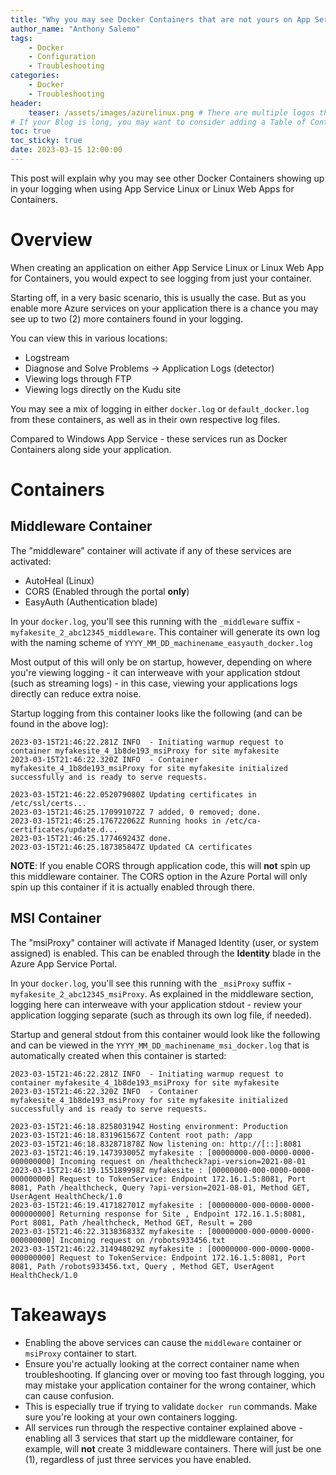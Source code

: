 ```yaml
---
title: "Why you may see Docker Containers that are not yours on App Service Linux"
author_name: "Anthony Salemo"
tags:
    - Docker
    - Configuration
    - Troubleshooting
categories:
    - Docker
    - Troubleshooting 
header:
    teaser: /assets/images/azurelinux.png # There are multiple logos that can be used in "/assets/images" if you choose to add one.
# If your Blog is long, you may want to consider adding a Table of Contents by adding the following two settings.
toc: true
toc_sticky: true
date: 2023-03-15 12:00:00
---
```


This post will explain why you may see other Docker Containers showing up in your logging when using App Service Linux or Linux Web Apps for Containers.

# Overview
When creating an application on either App Service Linux or Linux Web App for Containers, you would expect to see logging from just your container.

Starting off, in a very basic scenario, this is usually the case. But as you enable more Azure services on your application there is a chance you may see up to two (2) more containers found in your logging.

You can view this in various locations:
- Logstream
- Diagnose and Solve Problems -> Application Logs (detector)
- Viewing logs through FTP
- Viewing logs directly on the Kudu site

You may see a mix of logging in either `docker.log` or `default_docker.log` from these containers, as well as in their own respective log files.

Compared to Windows App Service - these services run as Docker Containers along side your application.


# Containers
## Middleware Container
The "middleware" container will activate if any of these services are activated:
- AutoHeal (Linux)
- CORS (Enabled through the portal **only**)
- EasyAuth (Authentication blade)

In your `docker.log`, you'll see this running with the `_middleware` suffix - `myfakesite_2_abc12345_middleware`.
This container will generate its own log with the naming scheme of `YYYY_MM_DD_machinename_easyauth_docker.log`

Most output of this will only be on startup, however, depending on where you're viewing logging - it can interweave with your application stdout (such as streaming logs) - in this case, viewing your applications logs directly can reduce extra noise.

Startup logging from this container looks like the following (and can be found in the above log):

```
2023-03-15T21:46:22.281Z INFO  - Initiating warmup request to container myfakesite_4_1b8de193_msiProxy for site myfakesite
2023-03-15T21:46:22.320Z INFO  - Container myfakesite_4_1b8de193_msiProxy for site myfakesite initialized successfully and is ready to serve requests.
```

```
2023-03-15T21:46:22.052079080Z Updating certificates in /etc/ssl/certs...
2023-03-15T21:46:25.170991072Z 7 added, 0 removed; done.
2023-03-15T21:46:25.176722062Z Running hooks in /etc/ca-certificates/update.d...
2023-03-15T21:46:25.177469243Z done.
2023-03-15T21:46:25.187385847Z Updated CA certificates
```

**NOTE**: If you enable CORS through application code, this will **not** spin up this middleware container. The CORS option in the Azure Portal will only spin up this container if it is actually enabled through there.

## MSI Container
The "msiProxy" container will activate if Managed Identity (user, or system assigned) is enabled. This can be enabled through the **Identity** blade in the Azure App Service Portal.

In your `docker.log`, you'll see this running with the `_msiProxy` suffix - `myfakesite_2_abc12345_msiProxy`.
As explained in the middleware section, logging here can interweave with your application stdout - review your application logging separate (such as through its own log 
file, if needed). 

Startup and general stdout from this container would look like the following and can be viewed in the `YYYY_MM_DD_machinename_msi_docker.log` that is automatically created when this container is started:

```
2023-03-15T21:46:22.281Z INFO  - Initiating warmup request to container myfakesite_4_1b8de193_msiProxy for site myfakesite
2023-03-15T21:46:22.320Z INFO  - Container myfakesite_4_1b8de193_msiProxy for site myfakesite initialized successfully and is ready to serve requests.
```

```
2023-03-15T21:46:18.825803194Z Hosting environment: Production
2023-03-15T21:46:18.831961567Z Content root path: /app
2023-03-15T21:46:18.832871878Z Now listening on: http://[::]:8081
2023-03-15T21:46:19.147393005Z myfakesite : [00000000-000-0000-0000-000000000] Incoming request on /healthcheck?api-version=2021-08-01
2023-03-15T21:46:19.155189998Z myfakesite : [00000000-000-0000-0000-000000000] Request to TokenService: Endpoint 172.16.1.5:8081, Port 8081, Path /healthcheck, Query ?api-version=2021-08-01, Method GET, UserAgent HealthCheck/1.0
2023-03-15T21:46:19.417182701Z myfakesite : [00000000-000-0000-0000-000000000] Returning response for Site , Endpoint 172.16.1.5:8081, Port 8081, Path /healthcheck, Method GET, Result = 200
2023-03-15T21:46:22.313836833Z myfakesite : [00000000-000-0000-0000-000000000] Incoming request on /robots933456.txt
2023-03-15T21:46:22.314948029Z myfakesite : [00000000-000-0000-0000-000000000] Request to TokenService: Endpoint 172.16.1.5:8081, Port 8081, Path /robots933456.txt, Query , Method GET, UserAgent HealthCheck/1.0
```


# Takeaways
- Enabling the above services can cause the `middleware` container or `msiProxy` container to start.
- Ensure you're actually looking at the correct container name when troubleshooting. If glancing over or moving too fast through logging, you may mistake your application container for the wrong container, which can cause confusion.
- This is especially true if trying to validate `docker run` commands. Make sure you're looking at your own containers logging.
- All services run through the respective container explained above - enabling all 3 services that start up the middleware container, for example, will **not** create 3 middleware containers. There will just be one (1), regardless of just three services you have enabled. 